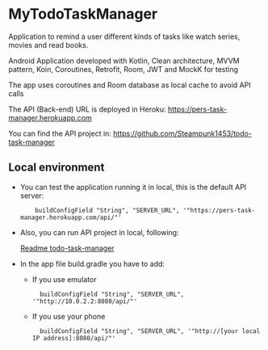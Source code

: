 # MyTodoTaskManager

Application to remind a user different kinds of tasks like watch series, movies and read books.

Android Application developed with Kotlin, Clean architecture, MVVM pattern, Koin, Coroutines, Retrofit, Room, JWT and MockK for testing

The app uses coroutines and Room database as local cache to avoid API calls

The API (Back-end) URL is deployed in Heroku: https://pers-task-manager.herokuapp.com

You can find the API project in: https://github.com/Steampunk1453/todo-task-manager

## Local environment

- You can test the application running it in local, this is the default API server:

          buildConfigField "String", "SERVER_URL", '"https://pers-task-manager.herokuapp.com/api/"'

- Also, you can run API project in local, following:

     [Readme todo-task-manager](https://github.com/Steampunk1453/todo-task-manager/blob/master/README.md#local-environment)

- In the app file build.gradle you have to add:

    - If you use emulator

            buildConfigField "String", "SERVER_URL", '"http://10.0.2.2:8080/api/"'

    - If you use your phone

            buildConfigField "String", "SERVER_URL", '"http://[your local IP address]:8080/api/"'
 

